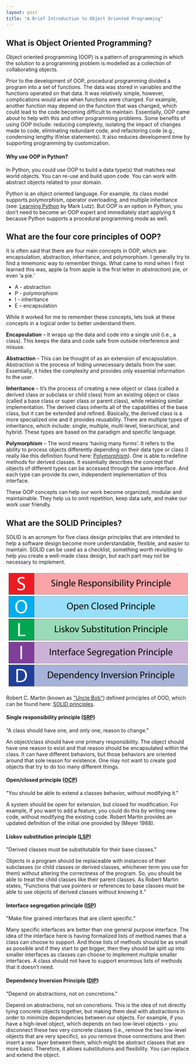```yaml
---
layout: post
title: "A Brief Introduction to Object Oriented Programming"
---
```


## What is Object Oriented Programming?
Object oriented programming (OOP) is a pattern of programming in which the solution to a programming problem is modelled as a collection of collaborating objects. 

Prior to the development of OOP, procedural programming divided a program into a set of functions. The data was stored in variables and the functions operated on that data. It was relatively simple, however, complications would arise when functions were changed. For example, another function may depend on the function that was changed, which could lead to the code becoming difficult to maintain. Essentially, OOP came about to help with this and other programming problems. Some benefits of using OOP include: reducing complexity, isolating the impact of changes made to code, eliminating redundant code, and refactoring code (e.g., condensing lengthy if/else statements). It also reduces development time by supporting programming by customization.

#### Why use OOP in Python? 
In Python, you could use OOP to build a data type(s) that matches real world objects. You can re-use and build upon code. You can work with abstract objects related to your domain. 

Python is an object oriented language. For example, its class model supports polymorphism, operator overloading, and multiple inheritance (see: [Learning Python](http://shop.oreilly.com/product/0636920028154.do) by Mark Lutz). But OOP is an option in Python, you don’t need to become an OOP expert and immediately start applying it because Python supports a procedural programming mode as well.

## What are the four core principles of OOP?
It is often said that there are four main concepts in OOP, which are: encapsulation, abstraction, inheritance, and polymorphism. 
I generally try to find a mnemonic way to remember things. What came to mind when I first learned this was, apple (a from apple is the first letter in *abstraction*) pie, or even ‘a pie.’
- A - abstraction
- P - polymorphism
- I  - inheritance
- E – encapsulation

While it worked for me to remember these concepts, lets look at these concepts in a logical order to better understand them. 

**Encapsulation** – It wraps up the data and code into a single unit (i.e., a class). This keeps the data and code safe from outside interference and misuse.

**Abstraction** – This can be thought of as an extension of encapsulation. Abstraction is the process of hiding unnecessary details from the user. Essentially, it hides the complexity and provides only essential information to the user.

**Inheritance** – It’s the process of creating a new object or class (called a derived class or subclass or child class) from an existing object or class (called a base class or super class or parent class), while retaining similar implementation. The derived class inherits all of the capabilities of the base class, but it can be extended and refined. Basically, the derived class is a more specialized one and it provides reusability. There are multiple types of inheritance, which include: single, multiple, multi-level, hierarchical, and hybrid. These types are based on the paradigm and specific language.

**Polymorphism** – The word means ‘having many forms’. It refers to the ability to process objects differently depending on their data type or class (I really like this definition found here: [Polymorphism](https://www.webopedia.com/TERM/P/polymorphism.html)). One is able to redefine methods for derived classes. It essentially describes the concept that objects of different types can be accessed through the same interface. And each type can provide its own, independent implementation of this interface.

These OOP concepts can help our work become organized, modular and maintainable. They help us to omit repetition, keep data safe, and make our work user friendly.

## What are the SOLID Principles?
SOLID is an acronym for five class design principles that are intended to help a software design become more understandable, flexible, and easier to maintain. SOLID can be used as a checklist, something worth revisiting to help you create a well-made class design, but each part may not be necessary to implement. 

![SOLID](/assets/img/solid.png)

Robert C. Martin (known as ["Uncle Bob"](https://en.wikipedia.org/wiki/Robert_C._Martin)) defined principles of OOD, which can be found here: [SOLID principles](http://butunclebob.com/ArticleS.UncleBob.PrinciplesOfOod).

#### **Single responsibility principle** ([SRP](https://drive.google.com/file/d/0ByOwmqah_nuGNHEtcU5OekdDMkk/view))
“A class should have one, and only one, reason to change.”

An object/class should have one primary responsibility. The object should have one reason to exist and that reason should be encapsulated within the class. It can have different behaviors, but those behaviors are oriented around that sole reason for existence. One may not want to create god objects that try to do too many different things. 

#### **Open/closed principle** ([OCP](https://drive.google.com/file/d/0BwhCYaYDn8EgN2M5MTkwM2EtNWFkZC00ZTI3LWFjZTUtNTFhZGZiYmUzODc1/view))
"You should be able to extend a classes behavior, without modifying it."

A system should be open for extension, but closed for modification. For example, if you want to add a feature, you could do this by writing new code, without modifying the existing code. Robert Martin provides an updated definition of the initial one provided by (Meyer 1988).

#### **Liskov substitution principle** ([LSP](https://drive.google.com/file/d/0BwhCYaYDn8EgNzAzZjA5ZmItNjU3NS00MzQ5LTkwYjMtMDJhNDU5ZTM0MTlh/view)) 
"Derived classes must be substitutable for their base classes."

Objects in a program should be replaceable with instances of their subclasses (or child classes or derived classes, whichever term you use for them) without altering the correctness of the program. So, you should be able to treat the child classes like their parent classes. As Robert Martin states, “Functions that use pointers or references to base classes must be able to use objects of derived classes without knowing it.”

#### **Interface segregation principle** ([ISP](https://drive.google.com/file/d/0BwhCYaYDn8EgOTViYjJhYzMtMzYxMC00MzFjLWJjMzYtOGJiMDc5N2JkYmJi/view)) 
"Make fine grained interfaces that are client specific."

Many specific interfaces are better than one general purpose interface. The idea of the interface here is having formalized lists of method names that a class can choose to support. And those lists of methods should be as small as possible and if they start to get bigger, then they should be split up into smaller interfaces as classes can choose to implement multiple smaller interfaces. A class should not have to support enormous lists of methods that it doesn’t need.

#### **Dependency Inversion Principle** ([DIP](https://drive.google.com/file/d/0BwhCYaYDn8EgMjdlMWIzNGUtZTQ0NC00ZjQ5LTkwYzQtZjRhMDRlNTQ3ZGMz/view)) 
"Depend on abstractions, not on concretions."

Depend on abstractions, not on concretions. This is the idea of not directly tying concrete objects together, but making them deal with abstractions in order to minimize dependencies between our objects. For example, if you have a high-level object, which depends on two low-level objects - you disconnect these two very concrete classes (i.e., remove the two low-level objects that are very specific), so you remove those connections and then insert a new layer between them, which might be abstract classes that are more basic. Therefore, it allows substitutions and flexibility. You can replace and extend the object. 
